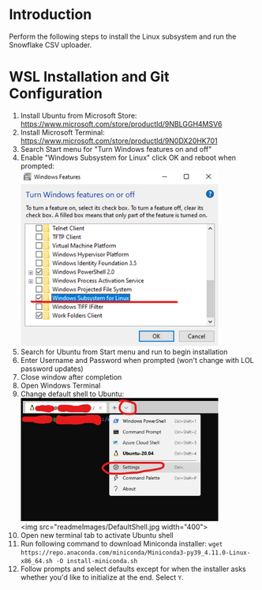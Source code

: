 # Introduction 
Perform the following steps to install the Linux subsystem and run the Snowflake CSV uploader.

# WSL Installation and Git Configuration
1.	Install Ubuntu from Microsoft Store: https://www.microsoft.com/store/productId/9NBLGGH4MSV6
2.	Install Microsoft Terminal: https://www.microsoft.com/store/productId/9N0DX20HK701
3.  Search Start menu for "Turn Windows features on and off"
4.  Enable "Windows Subsystem for Linux" click OK and reboot when prompted:<br/>
<img src="readmeImages/EnableLinux.png" width="400"><br/>
5.  Search for Ubuntu from Start menu and run to begin installation
6.  Enter Username and Password when prompted (won't change with LOL password updates)
7.  Close window after completion
8.  Open Windows Terminal
9.  Change default shell to Ubuntu:<br/>
<img src="readmeImages/EnterSettings.jpg" width="400"><br/>
<img src="readmeImages/DefaultShell.jpg width="400"><br/>
10.  Open new terminal tab to activate Ubuntu shell
11.  Run following command to download Miniconda installer: `wget https://repo.anaconda.com/miniconda/Miniconda3-py39_4.11.0-Linux-x86_64.sh -O install-miniconda.sh`
12.  Follow prompts and select defaults except for when the installer asks whether you'd like to initialize at the end. Select `Y`.
